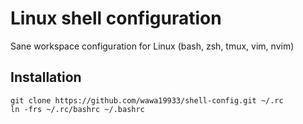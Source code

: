 # Linux shell configuration
Sane workspace configuration for Linux (bash, zsh, tmux, vim, nvim)

## Installation
```
git clone https://github.com/wawa19933/shell-config.git ~/.rc
ln -frs ~/.rc/bashrc ~/.bashrc
```
